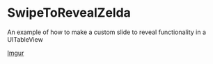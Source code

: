 # SwipeToRevealZelda
An example of how to make a custom slide to reveal functionality in a UITableView

[Imgur](http://i.imgur.com/0CGFpSy.png)